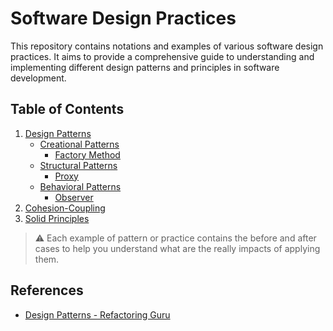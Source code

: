 # Software Design Practices

This repository contains notations and examples of various software design practices. It aims to provide a comprehensive guide to understanding and implementing different design patterns and principles in software development.

## Table of Contents

1. [Design Patterns](#design-patterns)
    - [Creational Patterns](/design-patterns/creational)
        - [Factory Method](/design-patterns/creational/factory)
    - [Structural Patterns](/design-patterns/structural)
        - [Proxy](/design-patterns/structural/proxy)
    - [Behavioral Patterns](/design-patterns/behavioral)
        - [Observer](/design-patterns/behavioral/observer)
2. [Cohesion-Coupling](/cohesion-coupling)
3. [Solid Principles](/solid)

> ⚠️ Each example of pattern or practice contains the before and after cases to help you understand what are the really
> impacts of applying them.

## References

- [Design Patterns - Refactoring Guru](https://refactoring.guru/design-patterns/proxy)